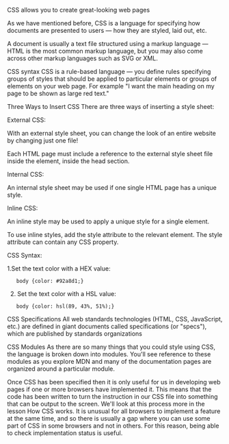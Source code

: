CSS 
allows you to create great-looking web pages

As we have mentioned before, CSS is a language for specifying how documents are presented to users — how they are styled, laid out, etc.

A document is usually a text file structured using a markup language — HTML is the most common markup language, but you may also come across other markup languages such as SVG or XML.

CSS syntax
CSS is a rule-based language — you define rules specifying groups of styles that should be applied to particular elements or groups of elements on your web page. For example "I want the main heading on my page to be shown as large red text."

Three Ways to Insert CSS
There are three ways of inserting a style sheet:

External CSS:

   With an external style sheet, you can change the look of an entire website by changing just one file!

   Each HTML page must include a reference to the external style sheet file inside the <link> element, inside the head section.


Internal CSS:

   An internal style sheet may be used if one single HTML page has a unique style.


Inline CSS:

   An inline style may be used to apply a unique style for a single element.

   To use inline styles, add the style attribute to the relevant element. The style attribute can contain any CSS property.



   CSS Syntax:

1.Set the text color with a HEX value:
```
   body {color: #92a8d1;}
```
2. Set the text color with a HSL value:
```
   body {color: hsl(89, 43%, 51%);}
```
CSS Specifications
All web standards technologies (HTML, CSS, JavaScript, etc.) are defined in giant documents called specifications (or "specs"), which are published by standards organizations

CSS Modules
As there are so many things that you could style using CSS, the language is broken down into modules. You'll see reference to these modules as you explore MDN and many of the documentation pages are organized around a particular module.

Once CSS has been specified then it is only useful for us in developing web pages if one or more browsers have implemented it. This means that the code has been written to turn the instruction in our CSS file into something that can be output to the screen. We'll look at this process more in the lesson How CSS works. It is unusual for all browsers to implement a feature at the same time, and so there is usually a gap where you can use some part of CSS in some browsers and not in others. For this reason, being able to check implementation status is useful.



